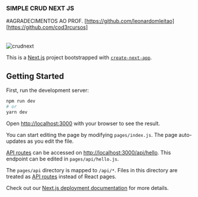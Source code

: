 ### SIMPLE CRUD NEXT JS

#AGRADECIMENTOS AO PROF. [https://github.com/leonardomleitao] [https://github.com/cod3rcursos] <br/><br/><br/>
![crudnext](https://user-images.githubusercontent.com/80357524/145910269-c9c1904c-1860-4791-9b93-7a31087fc84c.gif)

This is a [Next.js](https://nextjs.org/) project bootstrapped with [`create-next-app`](https://github.com/vercel/next.js/tree/canary/packages/create-next-app).

## Getting Started

First, run the development server:

```bash
npm run dev
# or
yarn dev
```

Open [http://localhost:3000](http://localhost:3000) with your browser to see the result.

You can start editing the page by modifying `pages/index.js`. The page auto-updates as you edit the file.

[API routes](https://nextjs.org/docs/api-routes/introduction) can be accessed on [http://localhost:3000/api/hello](http://localhost:3000/api/hello). This endpoint can be edited in `pages/api/hello.js`.

The `pages/api` directory is mapped to `/api/*`. Files in this directory are treated as [API routes](https://nextjs.org/docs/api-routes/introduction) instead of React pages.


Check out our [Next.js deployment documentation](https://nextjs.org/docs/deployment) for more details.
